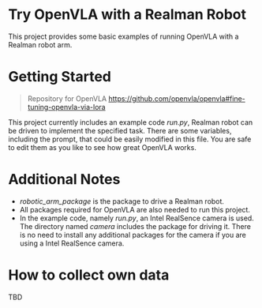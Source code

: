 # Try OpenVLA with a Realman Robot 

This project provides some basic examples of running OpenVLA with a Realman robot arm. 

# Getting Started

> Repository for OpenVLA https://github.com/openvla/openvla#fine-tuning-openvla-via-lora

This project currently includes an example code *run.py*, Realman robot can be driven to implement the specified task. There are some variables, including the prompt, that could be easily modified in this file. You are safe to edit them as you like to see how great OpenVLA works.

# Additional Notes

 - *robotic_arm_package* is the package to drive a Realman robot.
 - All packages required for OpenVLA are also needed to run this project.
 - In the example code, namely *run.py*, an Intel RealSence camera is used. The directory named *camera* includes the package for driving it. There is no need to install any additional packages for the camera if you  are using a Intel RealSence camera.

# How to collect own data
TBD
